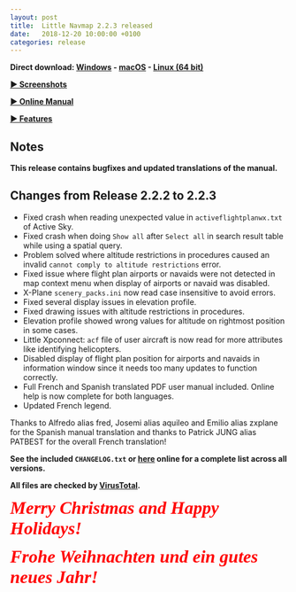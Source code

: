 ```yaml
---
layout: post
title:  Little Navmap 2.2.3 released
date:   2018-12-20 10:00:00 +0100
categories: release
---
```


**Direct download: [Windows](https://github.com/albar965/littlenavmap/releases/download/v2.2.3/LittleNavmap-win-2.2.3.zip) -
[macOS](https://github.com/albar965/littlenavmap/releases/download/v2.2.3/LittleNavmap-macOS-2.2.3.zip) -
[Linux \(64 bit\)](https://github.com/albar965/littlenavmap/releases/download/v2.2.3/LittleNavmap-linux-2.2.3.tar.gz)**

[**► Screenshots**](/littlenavmapscreens.html)

[**► Online Manual**](https://www.littlenavmap.org/manuals/littlenavmap/release/2.2/en/)

[**► Features**](/littlenavmap.html)

## Notes

**This release contains bugfixes and updated translations of the manual.**

## Changes from Release 2.2.2 to 2.2.3

* Fixed crash when reading unexpected value in `activeflightplanwx.txt` of Active Sky.
* Fixed crash when doing `Show all` after `Select all` in search result table while using a spatial query.
* Problem solved where altitude restrictions in procedures caused an invalid `cannot comply to altitude restrictions` error.
* Fixed issue where flight plan airports or navaids were not detected in map context menu when display of airports or navaid was disabled.
* X-Plane `scenery_packs.ini` now read case insensitive to avoid errors.
* Fixed several display issues in elevation profile.
* Fixed drawing issues with altitude restrictions in procedures.
* Elevation profile showed wrong values for altitude on rightmost position in some cases.
* Little Xpconnect: `acf` file of user aircraft is now read for more attributes like identifying helicopters.
* Disabled display of flight plan position for airports and navaids in information window since it needs too many updates to function correctly.
* Full French and Spanish translated PDF user manual included. Online help is now complete for both languages.
* Updated French legend.

Thanks to Alfredo alias fred, Josemi alias aquileo and Emilio alias zxplane for the Spanish manual translation and
thanks to Patrick JUNG alias PATBEST for the overall French translation!

**See the included `CHANGELOG.txt` or [here](https://github.com/albar965/littlenavmap/blob/release/2.2/CHANGELOG.txt) online for a complete list across all versions.**

**All files are checked by [VirusTotal](https://www.virustotal.com).**

<span style="font-size: xx-large; font-style: italic; color: red; font-weight: bold; font-family: Times New Roman,Times,serif;">Merry Christmas and Happy Holidays!</span>

<span style="font-size: xx-large; font-style: italic; color: red; font-weight: bold; font-family: Times New Roman,Times,serif;">Frohe Weihnachten und ein gutes neues Jahr!</span>
